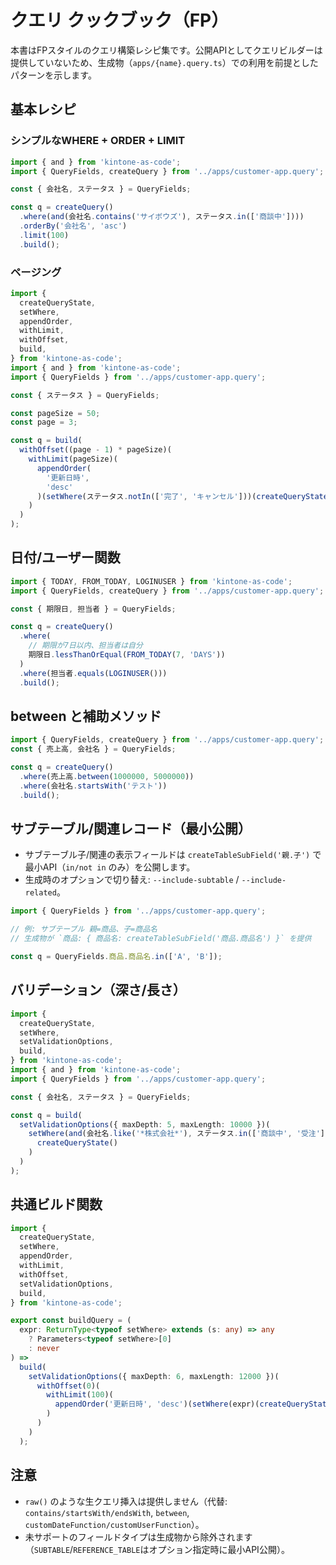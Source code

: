 # クエリ クックブック（FP）

本書はFPスタイルのクエリ構築レシピ集です。公開APIとしてクエリビルダーは提供していないため、生成物（`apps/{name}.query.ts`）での利用を前提としたパターンを示します。

## 基本レシピ

### シンプルなWHERE + ORDER + LIMIT

```ts
import { and } from 'kintone-as-code';
import { QueryFields, createQuery } from '../apps/customer-app.query';

const { 会社名, ステータス } = QueryFields;

const q = createQuery()
  .where(and(会社名.contains('サイボウズ'), ステータス.in(['商談中'])))
  .orderBy('会社名', 'asc')
  .limit(100)
  .build();
```

### ページング

```ts
import {
  createQueryState,
  setWhere,
  appendOrder,
  withLimit,
  withOffset,
  build,
} from 'kintone-as-code';
import { and } from 'kintone-as-code';
import { QueryFields } from '../apps/customer-app.query';

const { ステータス } = QueryFields;

const pageSize = 50;
const page = 3;

const q = build(
  withOffset((page - 1) * pageSize)(
    withLimit(pageSize)(
      appendOrder(
        '更新日時',
        'desc'
      )(setWhere(ステータス.notIn(['完了', 'キャンセル']))(createQueryState()))
    )
  )
);
```

## 日付/ユーザー関数

```ts
import { TODAY, FROM_TODAY, LOGINUSER } from 'kintone-as-code';
import { QueryFields, createQuery } from '../apps/customer-app.query';

const { 期限日, 担当者 } = QueryFields;

const q = createQuery()
  .where(
    // 期限が7日以内、担当者は自分
    期限日.lessThanOrEqual(FROM_TODAY(7, 'DAYS'))
  )
  .where(担当者.equals(LOGINUSER()))
  .build();
```

## between と補助メソッド

```ts
import { QueryFields, createQuery } from '../apps/customer-app.query';
const { 売上高, 会社名 } = QueryFields;

const q = createQuery()
  .where(売上高.between(1000000, 5000000))
  .where(会社名.startsWith('テスト'))
  .build();
```

## サブテーブル/関連レコード（最小公開）

- サブテーブル子/関連の表示フィールドは `createTableSubField('親.子')` で最小API（`in/not in` のみ）を公開します。
- 生成時のオプションで切り替え: `--include-subtable` / `--include-related`。

```ts
import { QueryFields } from '../apps/customer-app.query';

// 例: サブテーブル 親=商品、子=商品名
// 生成物が `商品: { 商品名: createTableSubField('商品.商品名') }` を提供

const q = QueryFields.商品.商品名.in(['A', 'B']);
```

## バリデーション（深さ/長さ）

```ts
import {
  createQueryState,
  setWhere,
  setValidationOptions,
  build,
} from 'kintone-as-code';
import { and } from 'kintone-as-code';
import { QueryFields } from '../apps/customer-app.query';

const { 会社名, ステータス } = QueryFields;

const q = build(
  setValidationOptions({ maxDepth: 5, maxLength: 10000 })(
    setWhere(and(会社名.like('*株式会社*'), ステータス.in(['商談中', '受注'])))(
      createQueryState()
    )
  )
);
```

## 共通ビルド関数

```ts
import {
  createQueryState,
  setWhere,
  appendOrder,
  withLimit,
  withOffset,
  setValidationOptions,
  build,
} from 'kintone-as-code';

export const buildQuery = (
  expr: ReturnType<typeof setWhere> extends (s: any) => any
    ? Parameters<typeof setWhere>[0]
    : never
) =>
  build(
    setValidationOptions({ maxDepth: 6, maxLength: 12000 })(
      withOffset(0)(
        withLimit(100)(
          appendOrder('更新日時', 'desc')(setWhere(expr)(createQueryState()))
        )
      )
    )
  );
```

## 注意

- `raw()` のような生クエリ挿入は提供しません（代替: `contains/startsWith/endsWith`, `between`, `customDateFunction/customUserFunction`）。
- 未サポートのフィールドタイプは生成物から除外されます（`SUBTABLE`/`REFERENCE_TABLE`はオプション指定時に最小API公開）。
